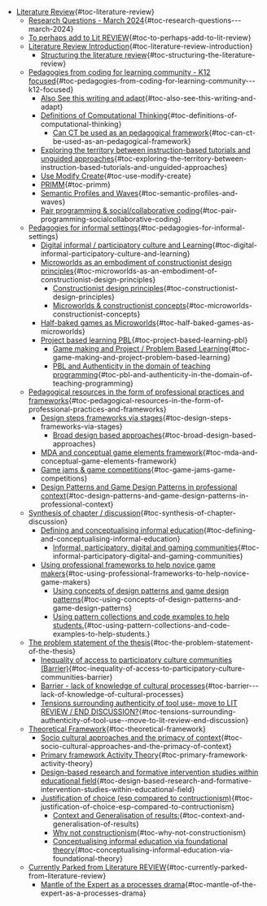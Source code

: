 -   [Literature Review](#literature-review){#toc-literature-review}
    -   [Research Questions - March
        2024](#research-questions---march-2024){#toc-research-questions---march-2024}
    -   [To perhaps add to Lit
        REVIEW](#to-perhaps-add-to-lit-review){#toc-to-perhaps-add-to-lit-review}
    -   [Literature Review
        Introduction](#literature-review-introduction){#toc-literature-review-introduction}
        -   [Structuring the literature
            review](#structuring-the-literature-review){#toc-structuring-the-literature-review}
    -   [Pedagogies from coding for learning community - K12
        focused](#pedagogies-from-coding-for-learning-community---k12-focused){#toc-pedagogies-from-coding-for-learning-community---k12-focused}
        -   [Also See this writing and
            adapt](#also-see-this-writing-and-adapt){#toc-also-see-this-writing-and-adapt}
        -   [Definitions of Computational
            Thinking](#definitions-of-computational-thinking){#toc-definitions-of-computational-thinking}
            -   [Can CT be used as an pedagogical
                framework](#can-ct-be-used-as-an-pedagogical-framework){#toc-can-ct-be-used-as-an-pedagogical-framework}
        -   [Exploring the territory between instruction-based tutorials
            and unguided
            approaches](#exploring-the-territory-between-instruction-based-tutorials-and-unguided-approaches){#toc-exploring-the-territory-between-instruction-based-tutorials-and-unguided-approaches}
        -   [Use Modify
            Create](#use-modify-create){#toc-use-modify-create}
        -   [PRIMM](#primm){#toc-primm}
        -   [Semantic Profiles and
            Waves](#semantic-profiles-and-waves){#toc-semantic-profiles-and-waves}
        -   [Pair programming & social/collaborative
            coding](#pair-programming-socialcollaborative-coding){#toc-pair-programming-socialcollaborative-coding}
    -   [Pedagogies for informal
        settings](#pedagogies-for-informal-settings){#toc-pedagogies-for-informal-settings}
        -   [Digital informal / participatory culture and
            Learning](#digital-informal-participatory-culture-and-learning){#toc-digital-informal-participatory-culture-and-learning}
        -   [Microworlds as an embodiment of constructionist design
            principles](#microworlds-as-an-embodiment-of-constructionist-design-principles){#toc-microworlds-as-an-embodiment-of-constructionist-design-principles}
            -   [Constructionist design
                principles](#constructionist-design-principles){#toc-constructionist-design-principles}
            -   [Microworlds & constructionist
                concepts](#microworlds-constructionist-concepts){#toc-microworlds-constructionist-concepts}
        -   [Half-baked games as
            Microworlds](#half-baked-games-as-microworlds){#toc-half-baked-games-as-microworlds}
        -   [Project based learning
            PBL](#project-based-learning-pbl){#toc-project-based-learning-pbl}
            -   [Game making and Project / Problem Based
                Learning](#game-making-and-project-problem-based-learning){#toc-game-making-and-project-problem-based-learning}
            -   [PBL and Authenticity in the domain of teaching
                programming](#pbl-and-authenticity-in-the-domain-of-teaching-programming){#toc-pbl-and-authenticity-in-the-domain-of-teaching-programming}
    -   [Pedagogical resources in the form of professional practices and
        frameworks](#pedagogical-resources-in-the-form-of-professional-practices-and-frameworks){#toc-pedagogical-resources-in-the-form-of-professional-practices-and-frameworks}
        -   [Design steps frameworks via
            stages](#design-steps-frameworks-via-stages){#toc-design-steps-frameworks-via-stages}
            -   [Broad design based
                approaches](#broad-design-based-approaches){#toc-broad-design-based-approaches}
        -   [MDA and conceptual game elements
            framework](#mda-and-conceptual-game-elements-framework){#toc-mda-and-conceptual-game-elements-framework}
        -   [Game jams & game
            competitions](#game-jams-game-competitions){#toc-game-jams-game-competitions}
        -   [Design Patterns and Game Design Patterns in professional
            context](#design-patterns-and-game-design-patterns-in-professional-context){#toc-design-patterns-and-game-design-patterns-in-professional-context}
    -   [Synthesis of chapter /
        discussion](#synthesis-of-chapter-discussion){#toc-synthesis-of-chapter-discussion}
        -   [Defining and conceptualising informal
            education](#defining-and-conceptualising-informal-education){#toc-defining-and-conceptualising-informal-education}
            -   [Informal, participatory, digital and gaming
                communities](#informal-participatory-digital-and-gaming-communities){#toc-informal-participatory-digital-and-gaming-communities}
        -   [Using professional frameworks to help novice game
            makers](#using-professional-frameworks-to-help-novice-game-makers){#toc-using-professional-frameworks-to-help-novice-game-makers}
            -   [Using concepts of design patterns and game design
                patterns](#using-concepts-of-design-patterns-and-game-design-patterns){#toc-using-concepts-of-design-patterns-and-game-design-patterns}
            -   [Using pattern collections and code examples to help
                students.](#using-pattern-collections-and-code-examples-to-help-students.){#toc-using-pattern-collections-and-code-examples-to-help-students.}
    -   [The problem statement of the
        thesis](#the-problem-statement-of-the-thesis){#toc-the-problem-statement-of-the-thesis}
        -   [Inequality of access to participatory culture communities
            (Barrier)](#inequality-of-access-to-participatory-culture-communities-barrier){#toc-inequality-of-access-to-participatory-culture-communities-barrier}
        -   [Barrier - lack of knowledge of cultural
            processes](#barrier---lack-of-knowledge-of-cultural-processes){#toc-barrier---lack-of-knowledge-of-cultural-processes}
        -   [Tensions surrounding authenticity of tool use- move to LIT
            REVIEW / END
            DISCUSSION?](#tensions-surrounding-authenticity-of-tool-use--move-to-lit-review-end-discussion){#toc-tensions-surrounding-authenticity-of-tool-use--move-to-lit-review-end-discussion}
    -   [Theoretical
        Framework](#theoretical-framework){#toc-theoretical-framework}
        -   [Socio cultural approaches and the primacy of
            context](#socio-cultural-approaches-and-the-primacy-of-context){#toc-socio-cultural-approaches-and-the-primacy-of-context}
        -   [Primary framework Activity
            Theory](#primary-framework-activity-theory){#toc-primary-framework-activity-theory}
        -   [Design-based research and formative intervention studies
            within educational
            field](#design-based-research-and-formative-intervention-studies-within-educational-field){#toc-design-based-research-and-formative-intervention-studies-within-educational-field}
        -   [Justification of choice (esp compared to
            contructionism)](#justification-of-choice-esp-compared-to-contructionism){#toc-justification-of-choice-esp-compared-to-contructionism}
            -   [Context and Generalisation of
                results:](#context-and-generalisation-of-results){#toc-context-and-generalisation-of-results}
            -   [Why not
                constructionism](#why-not-constructionism){#toc-why-not-constructionism}
            -   [Conceptualising informal education via foundational
                theory](#conceptualising-informal-education-via-foundational-theory){#toc-conceptualising-informal-education-via-foundational-theory}
    -   [Currently Parked from Literature
        REVIEW](#currently-parked-from-literature-review){#toc-currently-parked-from-literature-review}
        -   [Mantle of the Expert as a processes
            drama](#mantle-of-the-expert-as-a-processes-drama){#toc-mantle-of-the-expert-as-a-processes-drama}

